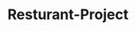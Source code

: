 # Resturant-Project

<!-- Createed Header and Navbar -->
<!-- Createed Home -->
<!-- The Solution To The Background Error  -->
<!-- Completed Home -->
